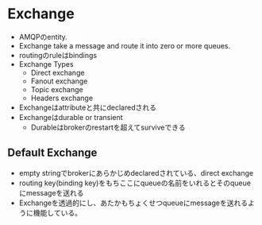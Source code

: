 # Exchange

* AMQPのentity.
* Exchange take a message and route it into zero or more queues.
* routingのruleはbindings
* Exchange Types
    * Direct exchange
    * Fanout exchange
    * Topic exchange
    * Headers exchange
* Exchangeはattributeと共にdeclaredされる
* Exchangeはdurable or transient
    * Durableはbrokerのrestartを超えてsurviveできる

## Default Exchange

* empty stringでbrokerにあらかじめdeclaredされている、direct exchange
* routing key(binding key)をもちここにqueueの名前をいれるとそのqueueにmessageを送れる
* Exchangeを透過的にし、あたかもちょくせつqueueにmessageを送れるように機能している。
